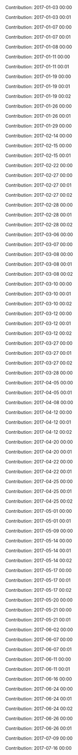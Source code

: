 Contribution: 2017-01-03 00:00

Contribution: 2017-01-03 00:01

Contribution: 2017-01-07 00:00

Contribution: 2017-01-07 00:01

Contribution: 2017-01-08 00:00

Contribution: 2017-01-11 00:00

Contribution: 2017-01-11 00:01

Contribution: 2017-01-19 00:00

Contribution: 2017-01-19 00:01

Contribution: 2017-01-19 00:02

Contribution: 2017-01-26 00:00

Contribution: 2017-01-26 00:01

Contribution: 2017-01-29 00:00

Contribution: 2017-02-14 00:00

Contribution: 2017-02-15 00:00

Contribution: 2017-02-15 00:01

Contribution: 2017-02-22 00:00

Contribution: 2017-02-27 00:00

Contribution: 2017-02-27 00:01

Contribution: 2017-02-27 00:02

Contribution: 2017-02-28 00:00

Contribution: 2017-02-28 00:01

Contribution: 2017-02-28 00:02

Contribution: 2017-03-06 00:00

Contribution: 2017-03-07 00:00

Contribution: 2017-03-08 00:00

Contribution: 2017-03-08 00:01

Contribution: 2017-03-08 00:02

Contribution: 2017-03-10 00:00

Contribution: 2017-03-10 00:01

Contribution: 2017-03-10 00:02

Contribution: 2017-03-12 00:00

Contribution: 2017-03-12 00:01

Contribution: 2017-03-12 00:02

Contribution: 2017-03-27 00:00

Contribution: 2017-03-27 00:01

Contribution: 2017-03-27 00:02

Contribution: 2017-03-28 00:00

Contribution: 2017-04-05 00:00

Contribution: 2017-04-05 00:01

Contribution: 2017-04-08 00:00

Contribution: 2017-04-12 00:00

Contribution: 2017-04-12 00:01

Contribution: 2017-04-12 00:02

Contribution: 2017-04-20 00:00

Contribution: 2017-04-20 00:01

Contribution: 2017-04-22 00:00

Contribution: 2017-04-22 00:01

Contribution: 2017-04-25 00:00

Contribution: 2017-04-25 00:01

Contribution: 2017-04-25 00:02

Contribution: 2017-05-01 00:00

Contribution: 2017-05-01 00:01

Contribution: 2017-05-09 00:00

Contribution: 2017-05-14 00:00

Contribution: 2017-05-14 00:01

Contribution: 2017-05-14 00:02

Contribution: 2017-05-17 00:00

Contribution: 2017-05-17 00:01

Contribution: 2017-05-17 00:02

Contribution: 2017-05-20 00:00

Contribution: 2017-05-21 00:00

Contribution: 2017-05-21 00:01

Contribution: 2017-06-02 00:00

Contribution: 2017-06-07 00:00

Contribution: 2017-06-07 00:01

Contribution: 2017-06-11 00:00

Contribution: 2017-06-11 00:01

Contribution: 2017-06-16 00:00

Contribution: 2017-06-24 00:00

Contribution: 2017-06-24 00:01

Contribution: 2017-06-24 00:02

Contribution: 2017-06-26 00:00

Contribution: 2017-06-26 00:01

Contribution: 2017-07-09 00:00

Contribution: 2017-07-16 00:00

